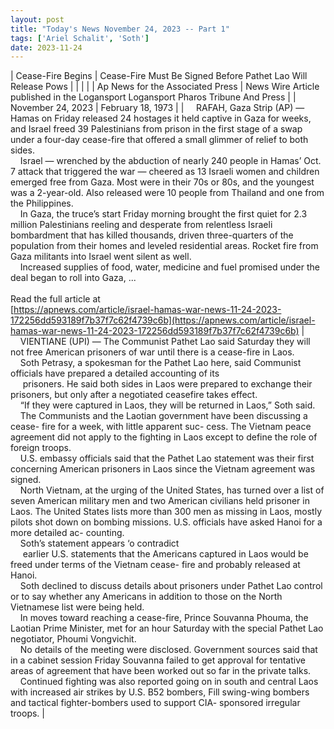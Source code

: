```yaml
---
layout: post
title: "Today's News November 24, 2023 -- Part 1"
tags: ['Ariel Schalit', 'Soth']
date: 2023-11-24
---
```


| Cease-Fire Begins | Cease-Fire Must Be Signed Before Pathet Lao Will Release Pows |
|  |  |
| Ap News for the Associated Press | News Wire Article published in the Logansport Logansport Pharos Tribune And Press |
| November 24, 2023 | February 18, 1973 |
| &nbsp;&nbsp;&nbsp;&nbsp;RAFAH, Gaza Strip (AP) — Hamas on Friday released 24 hostages it held captive in Gaza for weeks, and Israel freed 39 Palestinians from prison in the first stage of a swap under a four-day cease-fire that offered a small glimmer of relief to both sides.<br>&nbsp;&nbsp;&nbsp;&nbsp;Israel — wrenched by the abduction of nearly 240 people in Hamas’ Oct. 7 attack that triggered the war — cheered as 13 Israeli women and children emerged free from Gaza. Most were in their 70s or 80s, and the youngest was a 2-year-old. Also released were 10 people from Thailand and one from the Philippines.<br>&nbsp;&nbsp;&nbsp;&nbsp;In Gaza, the truce’s start Friday morning brought the first quiet for 2.3 million Palestinians reeling and desperate from relentless Israeli bombardment that has killed thousands, driven three-quarters of the population from their homes and leveled residential areas. Rocket fire from Gaza militants into Israel went silent as well.<br>&nbsp;&nbsp;&nbsp;&nbsp;Increased supplies of food, water, medicine and fuel promised under the deal began to roll into Gaza,  ...<br><br>Read the full article at<br>[https://apnews.com/article/israel-hamas-war-news-11-24-2023-172256dd593189f7b37f7c62f4739c6b](https://apnews.com/article/israel-hamas-war-news-11-24-2023-172256dd593189f7b37f7c62f4739c6b) | &nbsp;&nbsp;&nbsp;&nbsp;VIENTIANE (UPI) — The Communist Pathet Lao said Saturday they will not free American prisoners of war until there is a cease-fire in Laos.<br>&nbsp;&nbsp;&nbsp;&nbsp;Soth Petrasy, a spokesman for the Pathet Lao here, said Communist officials have prepared a detailed accounting of its<br>&nbsp;&nbsp;&nbsp;&nbsp; prisoners. He said both sides in Laos were prepared to exchange their prisoners, but only after a negotiated ceasefire takes effect.<br>&nbsp;&nbsp;&nbsp;&nbsp;“If they were captured in Laos, they will be returned in Laos,” Soth said.<br>&nbsp;&nbsp;&nbsp;&nbsp;The Communists and the Laotian government have been discussing a cease- fire for a week, with little apparent suc- cess. The Vietnam peace agreement did not apply to the fighting in Laos except to define the role of foreign troops.<br>&nbsp;&nbsp;&nbsp;&nbsp;U.S. embassy officials said that the Pathet Lao statement was their first concerning American prisoners in Laos since the Vietnam agreement was signed.<br>&nbsp;&nbsp;&nbsp;&nbsp;North Vietnam, at the urging of the United States, has turned over a list of seven American military men and two American civilians held prisoner in Laos. The United States lists more than 300 men as missing in Laos, mostly pilots shot down on bombing missions. U.S. officials have asked Hanoi for a more detailed ac- counting.<br>&nbsp;&nbsp;&nbsp;&nbsp;Soth’s statement appears ‘o contradict<br>&nbsp;&nbsp;&nbsp;&nbsp; earlier U.S. statements that the Americans captured in Laos would be freed under terms of the Vietnam cease- fire and probably released at Hanoi.<br>&nbsp;&nbsp;&nbsp;&nbsp;Soth declined to discuss details about prisoners under Pathet Lao control or to say whether any Americans in addition to those on the North Vietnamese list were being held.<br>&nbsp;&nbsp;&nbsp;&nbsp;In moves toward reaching a cease-fire, Prince Souvanna Phouma, the Laotian Prime Minister, met for an hour Saturday with the special Pathet Lao negotiator, Phoumi Vongvichit.<br>&nbsp;&nbsp;&nbsp;&nbsp;No details of the meeting were disclosed. Government sources said that in a cabinet session Friday Souvanna failed to get approval for tentative areas of agreement that have been worked out so far in the private talks.<br>&nbsp;&nbsp;&nbsp;&nbsp;Continued fighting was also reported going on in south and central Laos with increased air strikes by U.S. B52 bombers, Fill swing-wing bombers and tactical fighter-bombers used to support CIA- sponsored irregular troops.  |